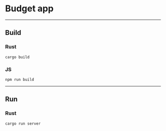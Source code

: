 # Budget app
---
## Build
### Rust
```
cargo build
```
### JS
```
npm run build
```
---
## Run
### Rust
```
cargo run server
```

